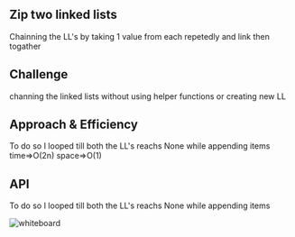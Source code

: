 ## Zip two linked lists

Chainning the LL's by taking 1 value from each repetedly and link then togather

## Challenge

channing the linked lists without using helper functions or creating new LL

## Approach & Efficiency

To do so I looped till both the LL's reachs None while appending items time=>O(2n) space=>O(1)

## API

To do so I looped till both the LL's reachs None while appending items

![whiteboard](./../assets/w8.png)
